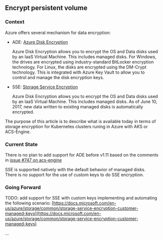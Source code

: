 ## Encrypt persistent volume
### Context
Azure offers several mechanism for data encryption:
- ADE: [Azure Disk Encryption](https://docs.microsoft.com/en-us/azure/security/azure-security-disk-encryption)

    Azure Disk Encryption allows you to encrypt the OS and Data disks used by an IaaS Virtual Machine. This includes managed disks. For Windows, the drives are encrypted using industry-standard BitLocker encryption technology. For Linux, the disks are encrypted using the DM-Crypt technology. This is integrated with Azure Key Vault to allow you to control and manage the disk encryption keys.

- SSE: [Storage Service Encryption](https://docs.microsoft.com/en-us/azure/storage/common/storage-service-encryption)

    Azure Disk Encryption allows you to encrypt the OS and Data disks used by an IaaS Virtual Machine. This includes managed disks. As of June 10, 2017, new data written to existing managed disks is automatically encrypted.

The purpose of this article is to describe what is available today in terms of storage encryption for Kubernetes clusters runing in Azure with AKS or ACS-Engine.

### Current State
There is no plan to add support for ADE before v1.11 based on the comments in [issue #747 on acs-engine](https://github.com/Azure/acs-engine/issues/747)

SSE is supported natively with the default behavior of managed disks. There is no support for the use of custom keys to do SSE encryption.

### Going Forward
TODO: add support for SSE with custom keys implementing and automating the following scenario: [https://docs.microsoft.com/en-us/azure/storage/common/storage-service-encryption-customer-managed-keys](https://docs.microsoft.com/en-us/azure/storage/common/storage-service-encryption-customer-managed-keys)


...
